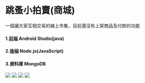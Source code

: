 # 跳蚤小拍賣(商城)

一個讓大家互相交易的線上市集，目前還沒有上架商品及付款的功能

#### 1.[前端](https://github.com/cc54188/cc54188.github.io/tree/main/Android%20APP/WeAreFleas/app) Android Studio(java)
#### 2.[後端](https://github.com/cc54188/cc54188.github.io/tree/main/Android%20APP/WeAreFleas/Back%20End(Node.js)) Node.js(JavaScript)
#### 3.資料庫 MongoDB

![](https://imgur.com/HpU8Ifk.jpg)
![](https://imgur.com/5EQssf3.jpg)
![](https://imgur.com/lIvsqai.jpg)
![](https://imgur.com/DIevmwV.jpg)
